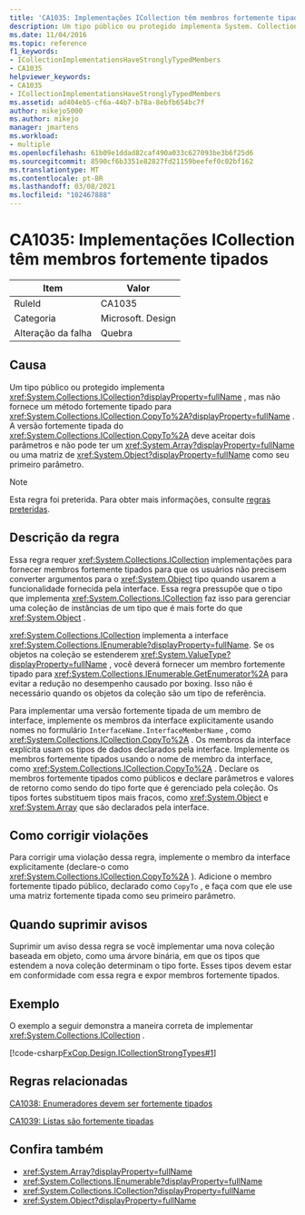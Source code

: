```yaml
---
title: 'CA1035: Implementações ICollection têm membros fortemente tipados'
description: Um tipo público ou protegido implementa System. Collections. ICollection, mas não fornece um método fortemente tipado para CopyTo.
ms.date: 11/04/2016
ms.topic: reference
f1_keywords:
- ICollectionImplementationsHaveStronglyTypedMembers
- CA1035
helpviewer_keywords:
- CA1035
- ICollectionImplementationsHaveStronglyTypedMembers
ms.assetid: ad404eb5-cf6a-44b7-b78a-8ebfb654bc7f
author: mikejo5000
ms.author: mikejo
manager: jmartens
ms.workload:
- multiple
ms.openlocfilehash: 61b09e1ddad82caf490a033c627093be3b6f25d6
ms.sourcegitcommit: 8590cf6b3351e82827fd21159beefef0c02bf162
ms.translationtype: MT
ms.contentlocale: pt-BR
ms.lasthandoff: 03/08/2021
ms.locfileid: "102467888"
---
```

# <a name="ca1035-icollection-implementations-have-strongly-typed-members"></a>CA1035: Implementações ICollection têm membros fortemente tipados

|Item|Valor|
|-|-|
|RuleId|CA1035|
|Categoria|Microsoft. Design|
|Alteração da falha|Quebra|

## <a name="cause"></a>Causa
Um tipo público ou protegido implementa <xref:System.Collections.ICollection?displayProperty=fullName> , mas não fornece um método fortemente tipado para <xref:System.Collections.ICollection.CopyTo%2A?displayProperty=fullName> . A versão fortemente tipada do <xref:System.Collections.ICollection.CopyTo%2A> deve aceitar dois parâmetros e não pode ter um <xref:System.Array?displayProperty=fullName> ou uma matriz de <xref:System.Object?displayProperty=fullName> como seu primeiro parâmetro.

> [!NOTE]
> Esta regra foi preterida. Para obter mais informações, consulte [regras preteridas](fxcop-unported-deprecated-rules.md).

## <a name="rule-description"></a>Descrição da regra
Essa regra requer <xref:System.Collections.ICollection> implementações para fornecer membros fortemente tipados para que os usuários não precisem converter argumentos para o <xref:System.Object> tipo quando usarem a funcionalidade fornecida pela interface. Essa regra pressupõe que o tipo que implementa <xref:System.Collections.ICollection> faz isso para gerenciar uma coleção de instâncias de um tipo que é mais forte do que <xref:System.Object> .

 <xref:System.Collections.ICollection> implementa a interface <xref:System.Collections.IEnumerable?displayProperty=fullName>. Se os objetos na coleção se estenderem <xref:System.ValueType?displayProperty=fullName> , você deverá fornecer um membro fortemente tipado para <xref:System.Collections.IEnumerable.GetEnumerator%2A> para evitar a redução no desempenho causado por boxing. Isso não é necessário quando os objetos da coleção são um tipo de referência.

Para implementar uma versão fortemente tipada de um membro de interface, implemente os membros da interface explicitamente usando nomes no formulário `InterfaceName.InterfaceMemberName` , como <xref:System.Collections.ICollection.CopyTo%2A> . Os membros da interface explícita usam os tipos de dados declarados pela interface. Implemente os membros fortemente tipados usando o nome de membro da interface, como <xref:System.Collections.ICollection.CopyTo%2A> . Declare os membros fortemente tipados como públicos e declare parâmetros e valores de retorno como sendo do tipo forte que é gerenciado pela coleção. Os tipos fortes substituem tipos mais fracos, como <xref:System.Object> e <xref:System.Array> que são declarados pela interface.

## <a name="how-to-fix-violations"></a>Como corrigir violações
Para corrigir uma violação dessa regra, implemente o membro da interface explicitamente (declare-o como <xref:System.Collections.ICollection.CopyTo%2A> ). Adicione o membro fortemente tipado público, declarado como `CopyTo` , e faça com que ele use uma matriz fortemente tipada como seu primeiro parâmetro.

## <a name="when-to-suppress-warnings"></a>Quando suprimir avisos
Suprimir um aviso dessa regra se você implementar uma nova coleção baseada em objeto, como uma árvore binária, em que os tipos que estendem a nova coleção determinam o tipo forte. Esses tipos devem estar em conformidade com essa regra e expor membros fortemente tipados.

## <a name="example"></a>Exemplo
O exemplo a seguir demonstra a maneira correta de implementar <xref:System.Collections.ICollection> .

[!code-csharp[FxCop.Design.ICollectionStrongTypes#1](../code-quality/codesnippet/CSharp/ca1035-icollection-implementations-have-strongly-typed-members_1.cs)]

## <a name="related-rules"></a>Regras relacionadas
[CA1038: Enumeradores devem ser fortemente tipados](../code-quality/ca1038.md)

[CA1039: Listas são fortemente tipadas](../code-quality/ca1039.md)

## <a name="see-also"></a>Confira também

- <xref:System.Array?displayProperty=fullName>
- <xref:System.Collections.IEnumerable?displayProperty=fullName>
- <xref:System.Collections.ICollection?displayProperty=fullName>
- <xref:System.Object?displayProperty=fullName>
